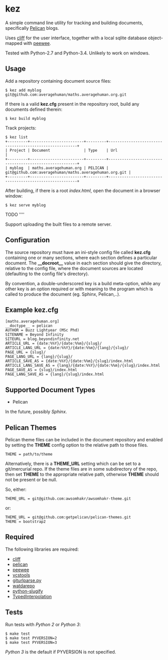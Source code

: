 
kez
===

A simple command line utility for tracking and building documents, specifically
[Pelican](http://docs.getpelican.com) blogs.

Uses [cliff](http://cliff.readthedocs.org) for the user interface, together
with a local sqlite database object-mapped with
[peewee](http://peewee.readthedocs.org).

Tested with Python-2.7 and Python-3.4. Unlikely to work on windows.

Usage
-----

Add a repository containing document source files:

    $ kez add myblog git@github.com:averagehuman/maths.averagehuman.org.git

If there is a valid **kez.cfg** present in the repository root, build any
documents defined therein:

    $ kez build myblog

Track projects:

    $ kez list
    +---------+------------------------+---------+--------------------------------------------------------+
    | Project | Document               | Type    | Url                                                    |
    +---------+------------------------+---------+--------------------------------------------------------+
    | myblog  | maths.averagehuman.org | PELICAN | git@github.com:averagehuman/maths.averagehuman.org.git |
    +---------+------------------------+---------+--------------------------------------------------------+

After building, if there is a root *index.html*, open the document in a browser window:

    $ kez serve myblog

TODO
''''

Support uploading the built files to a remote server.

Configuration
-------------

The source repository must have an ini-style config file called **kez.cfg**
containing one or many sections, where each section defines a particular
document.  The **\_\_docroot\_\_** value in each section
should give the directory, relative to the config file, where the document
sources are located (defaulting to the config file's directory).

By convention, a double-underscored key is a build meta-option, while any
other key is an option required or with meaning to the program which
is called to produce the document (eg. Sphinx, Pelican,..).


Example **kez.cfg**
-------------------

    [maths.averagehuman.org]
    __doctype__ = pelican
    AUTHOR = Buzz Lightyear (MSc Phd)
    SITENAME = Beyond Infinity
    SITEURL = blog.beyondinfinity.net
    ARTICLE_URL = {date:%%Y}/{date:%%m}/{slug}/
    ARTICLE_LANG_URL = {date:%%Y}/{date:%%m}/{lang}/{slug}/
    PAGE_URL = {slug}/
    PAGE_LANG_URL = {lang}/{slug}/
    ARTICLE_SAVE_AS = {date:%%Y}/{date:%%m}/{slug}/index.html
    ARTICLE_LANG_SAVE_AS = {lang}/{date:%%Y}/{date:%%m}/{slug}/index.html
    PAGE_SAVE_AS = {slug}/index.html
    PAGE_LANG_SAVE_AS = {lang}/{slug}/index.html


Supported Document Types
------------------------

+ Pelican

In the future, possibly *Sphinx*.

Pelican Themes
--------------

Pelican theme files can be included in the document repository and enabled by
setting the **THEME** config option to the relative path to those files.

    THEME = path/to/theme

Alternatively, there is a **THEME_URL** setting which can be set to a
git/mercurial repo.  If the theme files are in some subdirectory of the repo,
then set **THEME** to the appropriate relative path, otherwise **THEME** should
not be present or be null.

So, either:

    THEME_URL = git@github.com:awsomhakr/awsomhakr-theme.git

or:

    THEME_URL = git@github.com:getpelican/pelican-themes.git
    THEME = bootstrap2

Required
--------

The following libraries are required:

+ [cliff](http://cliff.readthedocs.org)
+ [pelican](http://docs.getpelican.com)
+ [peewee](http://peewee.readthedocs.org)
+ [vcstools](https://pypi.python.org/pypi/vcstools/)
+ [giturlparse.py](https://pypi.python.org/pypi/giturlparse.py/)
+ [watdarepo](https://pypi.python.org/pypi/watdarepo/)
+ [python-slugify](https://pypi.python.org/pypi/python-slugify/)
+ [TypedInterpolation](https://pypi.python.org/pypi/TypedInterpolation/)


Tests
-----

Run tests with *Python 2* or *Python 3*:

    $ make test
    $ make test PYVERSION=2
    $ make test PYVERSION=3

*Python 3* is the default if PYVERSION is not specified.



